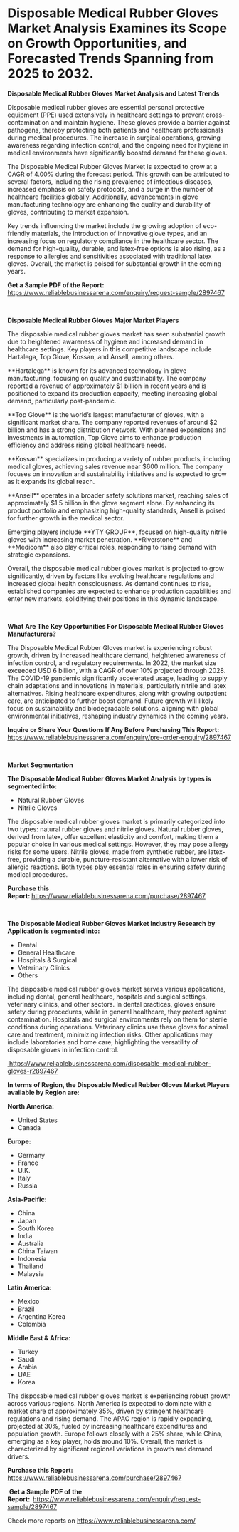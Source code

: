 <p><h1>Disposable Medical Rubber Gloves Market Analysis Examines its Scope on Growth Opportunities, and Forecasted Trends Spanning from 2025 to 2032.</h1></p><p><strong>Disposable Medical Rubber Gloves Market Analysis and Latest Trends</strong></p>
<p><p>Disposable medical rubber gloves are essential personal protective equipment (PPE) used extensively in healthcare settings to prevent cross-contamination and maintain hygiene. These gloves provide a barrier against pathogens, thereby protecting both patients and healthcare professionals during medical procedures. The increase in surgical operations, growing awareness regarding infection control, and the ongoing need for hygiene in medical environments have significantly boosted demand for these gloves.</p><p>The Disposable Medical Rubber Gloves Market is expected to grow at a CAGR of 4.00% during the forecast period. This growth can be attributed to several factors, including the rising prevalence of infectious diseases, increased emphasis on safety protocols, and a surge in the number of healthcare facilities globally. Additionally, advancements in glove manufacturing technology are enhancing the quality and durability of gloves, contributing to market expansion.</p><p>Key trends influencing the market include the growing adoption of eco-friendly materials, the introduction of innovative glove types, and an increasing focus on regulatory compliance in the healthcare sector. The demand for high-quality, durable, and latex-free options is also rising, as a response to allergies and sensitivities associated with traditional latex gloves. Overall, the market is poised for substantial growth in the coming years.</p></p>
<p><strong>Get a Sample PDF of the Report:&nbsp;</strong> <a href="https://www.reliablebusinessarena.com/enquiry/request-sample/2897467?utm_campaign=3578&utm_medium=2&utm_source=Github&utm_content=ia&utm_term=15032025&utm_id=disposable-medical-rubber-gloves">https://www.reliablebusinessarena.com/enquiry/request-sample/2897467</a></p>
<p>&nbsp;</p>
<p><strong>Disposable Medical Rubber Gloves Major Market Players</strong></p>
<p><p>The disposable medical rubber gloves market has seen substantial growth due to heightened awareness of hygiene and increased demand in healthcare settings. Key players in this competitive landscape include Hartalega, Top Glove, Kossan, and Ansell, among others.</p><p>**Hartalega** is known for its advanced technology in glove manufacturing, focusing on quality and sustainability. The company reported a revenue of approximately $1 billion in recent years and is positioned to expand its production capacity, meeting increasing global demand, particularly post-pandemic.</p><p>**Top Glove** is the world’s largest manufacturer of gloves, with a significant market share. The company reported revenues of around $2 billion and has a strong distribution network. With planned expansions and investments in automation, Top Glove aims to enhance production efficiency and address rising global healthcare needs.</p><p>**Kossan** specializes in producing a variety of rubber products, including medical gloves, achieving sales revenue near $600 million. The company focuses on innovation and sustainability initiatives and is expected to grow as it expands its global reach.</p><p>**Ansell** operates in a broader safety solutions market, reaching sales of approximately $1.5 billion in the glove segment alone. By enhancing its product portfolio and emphasizing high-quality standards, Ansell is poised for further growth in the medical sector.</p><p>Emerging players include **YTY GROUP**, focused on high-quality nitrile gloves with increasing market penetration. **Riverstone** and **Medicom** also play critical roles, responding to rising demand with strategic expansions.</p><p>Overall, the disposable medical rubber gloves market is projected to grow significantly, driven by factors like evolving healthcare regulations and increased global health consciousness. As demand continues to rise, established companies are expected to enhance production capabilities and enter new markets, solidifying their positions in this dynamic landscape.</p></p>
<p>&nbsp;</p>
<p><strong>What Are The Key Opportunities For Disposable Medical Rubber Gloves Manufacturers?</strong></p>
<p><p>The Disposable Medical Rubber Gloves market is experiencing robust growth, driven by increased healthcare demand, heightened awareness of infection control, and regulatory requirements. In 2022, the market size exceeded USD 6 billion, with a CAGR of over 10% projected through 2028. The COVID-19 pandemic significantly accelerated usage, leading to supply chain adaptations and innovations in materials, particularly nitrile and latex alternatives. Rising healthcare expenditures, along with growing outpatient care, are anticipated to further boost demand. Future growth will likely focus on sustainability and biodegradable solutions, aligning with global environmental initiatives, reshaping industry dynamics in the coming years.</p></p>
<p><strong>Inquire or Share Your Questions If Any Before Purchasing This Report:</strong> <a href="https://www.reliablebusinessarena.com/enquiry/pre-order-enquiry/2897467?utm_campaign=3578&utm_medium=2&utm_source=Github&utm_content=ia&utm_term=15032025&utm_id=disposable-medical-rubber-gloves">https://www.reliablebusinessarena.com/enquiry/pre-order-enquiry/2897467</a></p>
<p>&nbsp;</p>
<p><strong>Market Segmentation</strong></p>
<p><strong>The Disposable Medical Rubber Gloves Market Analysis by types is segmented into:</strong></p>
<p><ul><li>Natural Rubber Gloves</li><li>Nitrile Gloves</li></ul></p>
<p><p>The disposable medical rubber gloves market is primarily categorized into two types: natural rubber gloves and nitrile gloves. Natural rubber gloves, derived from latex, offer excellent elasticity and comfort, making them a popular choice in various medical settings. However, they may pose allergy risks for some users. Nitrile gloves, made from synthetic rubber, are latex-free, providing a durable, puncture-resistant alternative with a lower risk of allergic reactions. Both types play essential roles in ensuring safety during medical procedures.</p></p>
<p><strong>Purchase this Report:&nbsp;</strong><a href="https://www.reliablebusinessarena.com/purchase/2897467?utm_campaign=3578&utm_medium=2&utm_source=Github&utm_content=ia&utm_term=15032025&utm_id=disposable-medical-rubber-gloves">https://www.reliablebusinessarena.com/purchase/2897467</a></p>
<p>&nbsp;</p>
<p><strong>The Disposable Medical Rubber Gloves Market Industry Research by Application is segmented into:</strong></p>
<p><ul><li>Dental</li><li>General Healthcare</li><li>Hospitals & Surgical</li><li>Veterinary Clinics</li><li>Others</li></ul></p>
<p><p>The disposable medical rubber gloves market serves various applications, including dental, general healthcare, hospitals and surgical settings, veterinary clinics, and other sectors. In dental practices, gloves ensure safety during procedures, while in general healthcare, they protect against contamination. Hospitals and surgical environments rely on them for sterile conditions during operations. Veterinary clinics use these gloves for animal care and treatment, minimizing infection risks. Other applications may include laboratories and home care, highlighting the versatility of disposable gloves in infection control.</p></p>
<p><a href="https://www.reliablebusinessarena.com/disposable-medical-rubber-gloves-r2897467?utm_campaign=3578&utm_medium=2&utm_source=Github&utm_content=ia&utm_term=15032025&utm_id=disposable-medical-rubber-gloves">&nbsp;https://www.reliablebusinessarena.com/disposable-medical-rubber-gloves-r2897467</a></p>
<p><strong>In terms of Region, the Disposable Medical Rubber Gloves Market Players available by Region are:</strong></p>
<p>
    <p> <strong> North America: </strong>
        <ul>
            <li>United States</li>
            <li>Canada</li>
        </ul>
        </p> 
    <p> <strong> Europe: </strong>
        <ul>
            <li>Germany</li>
            <li>France</li>
            <li>U.K.</li>
            <li>Italy</li>
            <li>Russia</li>
        </ul>
        </p> 
    <p> <strong> Asia-Pacific: </strong>
        <ul>
            <li>China</li>
            <li>Japan</li>
            <li>South Korea</li>
            <li>India</li>
            <li>Australia</li>
            <li>China Taiwan</li>
            <li>Indonesia</li>
            <li>Thailand</li>
            <li>Malaysia</li>
        </ul>
        </p> 
    <p> <strong> Latin America: </strong>
        <ul>
            <li>Mexico</li>
            <li>Brazil</li>
            <li>Argentina Korea</li>
            <li>Colombia</li>
        </ul>
        </p> 
    <p> <strong> Middle East & Africa: </strong>
        <ul>
            <li>Turkey</li>
            <li>Saudi</li>
            <li>Arabia</li>
            <li>UAE</li>
            <li>Korea</li>
        </ul>
    </p>
    </p>
<p><p>The disposable medical rubber gloves market is experiencing robust growth across various regions. North America is expected to dominate with a market share of approximately 35%, driven by stringent healthcare regulations and rising demand. The APAC region is rapidly expanding, projected at 30%, fueled by increasing healthcare expenditures and population growth. Europe follows closely with a 25% share, while China, emerging as a key player, holds around 10%. Overall, the market is characterized by significant regional variations in growth and demand drivers.</p></p>
<p><strong>Purchase this Report: </strong><a href="https://www.reliablebusinessarena.com/purchase/2897467?utm_campaign=3578&utm_medium=2&utm_source=Github&utm_content=ia&utm_term=15032025&utm_id=disposable-medical-rubber-gloves">https://www.reliablebusinessarena.com/purchase/2897467</a></p>
<p>&nbsp;<strong>Get a Sample PDF of the Report:&nbsp;&nbsp;</strong><a href="https://www.reliablebusinessarena.com/enquiry/request-sample/2897467?utm_campaign=3578&utm_medium=2&utm_source=Github&utm_content=ia&utm_term=15032025&utm_id=disposable-medical-rubber-gloves">https://www.reliablebusinessarena.com/enquiry/request-sample/2897467</a></p>
<p><strong></strong></p>
<p>Check more reports on <a href="https://www.reliablebusinessarena.com/?utm_campaign=3578&utm_medium=2&utm_source=Github&utm_content=ia&utm_term=15032025&utm_id=disposable-medical-rubber-gloves">https://www.reliablebusinessarena.com/</a></p>